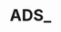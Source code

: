 # ADS_<!DOCTYPE html>
<html lang="pt-BR">
<head>
    <meta charset="UTF-8">
    <meta name="viewport" content="width=device-width, initial-scale=1.0">
    <title>Meu Site</title>
    <style>
        * {
            margin: 0;
            padding: 0;
            box-sizing: border-box;
        }

        body {
            font-family: Arial, sans-serif;
            line-height: 1.6;
        }

        header {
            background-color: #333;
            color: #fff;
            padding: 10px 0;
            text-align: center;
        }

        nav {
            background-color: #444;
            padding: 10px;
            text-align: center;
        }

        nav a {
            color: #fff;
            margin: 0 15px;
            text-decoration: none;
        }

        nav a:hover {
            text-decoration: underline;
        }

        .container {
            display: flex;
            flex-wrap: wrap;
            justify-content: space-between;
            margin: 20px;
        }

        .main-content {
            flex: 3;
            background-color: #f4f4f4;
            padding: 20px;
            margin-right: 20px;
        }

        .sidebar {
            flex: 1;
            background-color: #ddd;
            padding: 20px;
        }

        footer {
            background-color: #333;
            color: #fff;
            text-align: center;
            padding: 10px 0;
            margin-top: 20px;
        }
    </style>
</head>
<body>
    <header>
        <h1>Bem-vindo ao Meu Site</h1>
    </header>

    <nav>
        <a href="#home">Início</a>
        <a href="#about">Sobre</a>
        <a href="#services">Serviços</a>
        <a href="#contact">Contato</a>
    </nav>

    <div class="container">
        <div class="main-content">
            <h2>Conteúdo Principal</h2>
            <p>Aqui vai o conteúdo principal do seu site.</p>
        </div>

        <aside class="sidebar">
            <h2>Barra Lateral</h2>
            <p>Aqui pode ir o conteúdo da barra lateral, como links ou informações adicionais.</p>
        </aside>
    </div>

    <footer>
        <p>© 2024 Meu Site. Todos os direitos reservados.</p>
    </footer>
</body>
</html>

